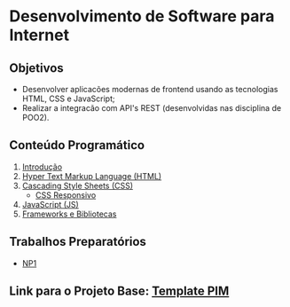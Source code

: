 # Desenvolvimento de Software para Internet

## Objetivos

+ Desenvolver aplicacões modernas de frontend usando as tecnologias HTML, CSS e JavaScript;
+ Realizar a integracão com API's REST (desenvolvidas nas disciplina de POO2).

## Conteúdo Programático

1. [Introdução](https://docs.google.com/presentation/d/1f4kWTk57WeteDIoKUyawTjw-JxUlntcGDvmTEds4wLY/edit?usp=sharing)
1. [Hyper Text Markup Language (HTML)](https://docs.google.com/presentation/d/1xiswgCKIrJhEs0_yhHl0prcaYT1dzCTFkZKZpsD4eg4/edit?usp=sharing)
1. [Cascading Style Sheets (CSS)](https://docs.google.com/presentation/d/1uaS0qbJ7mr5XErmv7YxuZXR3Lkoqb-diLdKwwzlttK8/edit?usp=sharing)
    + [CSS Responsivo](https://docs.google.com/presentation/d/11kqObIiKJBzXU_9iZvkkoICGxPTwXZPE9uaAolvtIik/edit?usp=sharing)
1. [JavaScript (JS)](https://docs.google.com/presentation/d/1eWflVoXsAFD82lxo0rm6HDCpgrLA3-20932nwqEJ1Fo/edit?usp=sharing)
1. [Frameworks e Bibliotecas](https://docs.google.com/presentation/d/1Ca6hylig_zHva4u88dmsA92QnYsdRRm680Yr9fLJs5o/edit?usp=sharing)

## Trabalhos Preparatórios

- [NP1](https://docs.google.com/document/d/1ndEKfg276AFfw79Nt5HxM-dxmiTGr1VQbR_PTDSjtdc/edit?usp=sharing)

## Link para o Projeto Base: [Template PIM](https://github.com/falvojr-classes/unip-2019-2-ads-template-pim)
